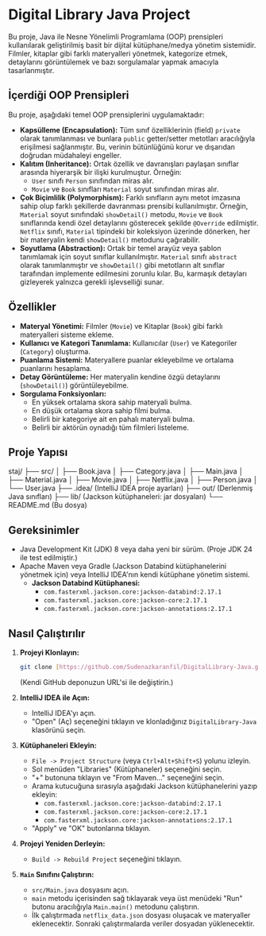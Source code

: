# Digital Library Java Project

Bu proje, Java ile Nesne Yönelimli Programlama (OOP) prensipleri kullanılarak geliştirilmiş basit bir dijital kütüphane/medya yönetim sistemidir. Filmler, kitaplar gibi farklı materyalleri yönetmek, kategorize etmek, detaylarını görüntülemek ve bazı sorgulamalar yapmak amacıyla tasarlanmıştır.

## İçerdiği OOP Prensipleri

Bu proje, aşağıdaki temel OOP prensiplerini uygulamaktadır:

* **Kapsülleme (Encapsulation):** Tüm sınıf özelliklerinin (field) `private` olarak tanımlanması ve bunlara `public` getter/setter metotları aracılığıyla erişilmesi sağlanmıştır. Bu, verinin bütünlüğünü korur ve dışarıdan doğrudan müdahaleyi engeller.
* **Kalıtım (Inheritance):** Ortak özellik ve davranışları paylaşan sınıflar arasında hiyerarşik bir ilişki kurulmuştur. Örneğin:
    * `User` sınıfı `Person` sınıfından miras alır.
    * `Movie` ve `Book` sınıfları `Material` soyut sınıfından miras alır.
* **Çok Biçimlilik (Polymorphism):** Farklı sınıfların aynı metot imzasına sahip olup farklı şekillerde davranması prensibi kullanılmıştır. Örneğin, `Material` soyut sınıfındaki `showDetail()` metodu, `Movie` ve `Book` sınıflarında kendi özel detaylarını gösterecek şekilde `@Override` edilmiştir. `Netflix` sınıfı, `Material` tipindeki bir koleksiyon üzerinde dönerken, her bir materyalin kendi `showDetail()` metodunu çağırabilir.
* **Soyutlama (Abstraction):** Ortak bir temel arayüz veya şablon tanımlamak için soyut sınıflar kullanılmıştır. `Material` sınıfı `abstract` olarak tanımlanmıştır ve `showDetail()` gibi metotların alt sınıflar tarafından implemente edilmesini zorunlu kılar. Bu, karmaşık detayları gizleyerek yalnızca gerekli işlevselliği sunar.

## Özellikler

* **Materyal Yönetimi:** Filmler (`Movie`) ve Kitaplar (`Book`) gibi farklı materyalleri sisteme ekleme.
* **Kullanıcı ve Kategori Tanımlama:** Kullanıcılar (`User`) ve Kategoriler (`Category`) oluşturma.
* **Puanlama Sistemi:** Materyallere puanlar ekleyebilme ve ortalama puanlarını hesaplama.
* **Detay Görüntüleme:** Her materyalin kendine özgü detaylarını (`showDetail()`) görüntüleyebilme.
* **Sorgulama Fonksiyonları:**
    * En yüksek ortalama skora sahip materyali bulma.
    * En düşük ortalama skora sahip filmi bulma.
    * Belirli bir kategoriye ait en pahalı materyali bulma.
    * Belirli bir aktörün oynadığı tüm filmleri listeleme.

## Proje Yapısı
staj/
├── src/
│   ├── Book.java
│   ├── Category.java
│   ├── Main.java
│   ├── Material.java
│   ├── Movie.java
│   ├── Netflix.java
│   ├── Person.java
│   └── User.java
├── .idea/                 (IntelliJ IDEA proje ayarları)
├── out/                   (Derlenmiş Java sınıfları)
├── lib/                   (Jackson kütüphaneleri: jar dosyaları)
└── README.md              (Bu dosya)

## Gereksinimler

* Java Development Kit (JDK) 8 veya daha yeni bir sürüm. (Proje JDK 24 ile test edilmiştir.)
* Apache Maven veya Gradle (Jackson Databind kütüphanelerini yönetmek için) veya IntelliJ IDEA'nın kendi kütüphane yönetim sistemi.
    * **Jackson Databind Kütüphanesi:**
        * `com.fasterxml.jackson.core:jackson-databind:2.17.1`
        * `com.fasterxml.jackson.core:jackson-core:2.17.1`
        * `com.fasterxml.jackson.core:jackson-annotations:2.17.1`

## Nasıl Çalıştırılır

1.  **Projeyi Klonlayın:**
    ```bash
    git clone [https://github.com/Sudenazkaranfil/DigitalLibrary-Java.git](https://github.com/Sudenazkaranfil/DigitalLibrary-Java.git)
    ```
    (Kendi GitHub deponuzun URL'si ile değiştirin.)

2.  **IntelliJ IDEA ile Açın:**
    * IntelliJ IDEA'yı açın.
    * "Open" (Aç) seçeneğini tıklayın ve klonladığınız `DigitalLibrary-Java` klasörünü seçin.

3.  **Kütüphaneleri Ekleyin:**
    * `File -> Project Structure` (veya `Ctrl+Alt+Shift+S`) yolunu izleyin.
    * Sol menüden "Libraries" (Kütüphaneler) seçeneğini seçin.
    * "+" butonuna tıklayın ve "From Maven..." seçeneğini seçin.
    * Arama kutucuğuna sırasıyla aşağıdaki Jackson kütüphanelerini yazıp ekleyin:
        * `com.fasterxml.jackson.core:jackson-databind:2.17.1`
        * `com.fasterxml.jackson.core:jackson-core:2.17.1`
        * `com.fasterxml.jackson.core:jackson-annotations:2.17.1`
    * "Apply" ve "OK" butonlarına tıklayın.

4.  **Projeyi Yeniden Derleyin:**
    * `Build -> Rebuild Project` seçeneğini tıklayın.

5.  **`Main` Sınıfını Çalıştırın:**
    * `src/Main.java` dosyasını açın.
    * `main` metodu içerisinden sağ tıklayarak veya üst menüdeki "Run" butonu aracılığıyla `Main.main()` metodunu çalıştırın.
    * İlk çalıştırmada `netflix_data.json` dosyası oluşacak ve materyaller eklenecektir. Sonraki çalıştırmalarda veriler dosyadan yüklenecektir.
